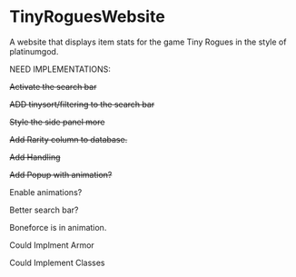 # TinyRoguesWebsite
A website that displays item stats for the game Tiny Rogues in the style of platinumgod. 


NEED IMPLEMENTATIONS:

~~Activate the search bar~~

~~ADD tinysort/filtering to the search bar~~

~~Style the side panel more~~

~~Add Rarity column to database.~~

~~Add Handling~~

~~Add Popup with animation?~~

Enable animations?

Better search bar?

Boneforce is in animation.

Could Implment Armor

Could Implement Classes
